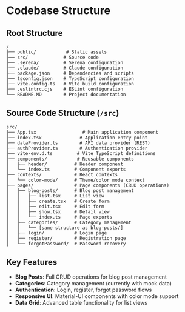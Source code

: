 # Codebase Structure

## Root Structure
```
/
├── public/           # Static assets
├── src/             # Source code
├── .serena/         # Serena configuration
├── .claude/         # Claude configuration
├── package.json     # Dependencies and scripts
├── tsconfig.json    # TypeScript configuration
├── vite.config.ts   # Vite build configuration
├── .eslintrc.cjs    # ESLint configuration
└── README.MD        # Project documentation
```

## Source Code Structure (`/src`)
```
src/
├── App.tsx                 # Main application component
├── index.tsx              # Application entry point
├── dataProvider.ts        # API data provider (REST)
├── authProvider.ts        # Authentication provider
├── vite-env.d.ts         # Vite TypeScript definitions
├── components/           # Reusable components
│   ├── header/          # Header component
│   └── index.ts         # Component exports
├── contexts/            # React contexts
│   └── color-mode/      # Theme/color mode context
├── pages/               # Page components (CRUD operations)
│   ├── blog-posts/      # Blog post management
│   │   ├── list.tsx     # List view
│   │   ├── create.tsx   # Create form
│   │   ├── edit.tsx     # Edit form
│   │   ├── show.tsx     # Detail view
│   │   └── index.ts     # Page exports
│   ├── categories/      # Category management
│   │   └── [same structure as blog-posts/]
│   ├── login/           # Login page
│   ├── register/        # Registration page
│   └── forgotPassword/  # Password recovery
```

## Key Features
- **Blog Posts**: Full CRUD operations for blog post management
- **Categories**: Category management (currently with mock data)
- **Authentication**: Login, register, forgot password flows
- **Responsive UI**: Material-UI components with color mode support
- **Data Grid**: Advanced table functionality for list views